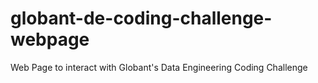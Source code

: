 # globant-de-coding-challenge-webpage
Web Page to interact with Globant's Data Engineering Coding Challenge
